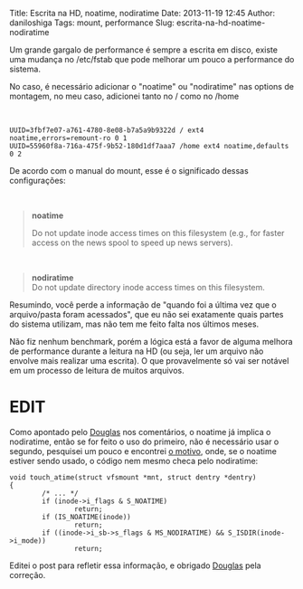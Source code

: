 Title: Escrita na HD, noatime, nodiratime
Date: 2013-11-19 12:45
Author: daniloshiga
Tags: mount, performance
Slug: escrita-na-hd-noatime-nodiratime

Um grande gargalo de performance é sempre a escrita em disco, existe uma
mudança no /etc/fstab que pode melhorar um pouco a performance do
sistema.

No caso, é necessário adicionar o "noatime" ou "nodiratime" nas options
de montagem, no meu caso, adicionei tanto no / como no /home

 

    UUID=3fbf7e07-a761-4780-8e08-b7a5a9b9322d / ext4 noatime,errors=remount-ro 0 1
    UUID=55960f8a-716a-475f-9b52-180d1df7aaa7 /home ext4 noatime,defaults 0 2

De acordo com o manual do mount, esse é o significado dessas
configurações:

 

> **noatime**
>
> Do not update inode access times on this filesystem (e.g., for faster
> access on the news spool to speed up news servers).

 

> **nodiratime**  
>  Do not update directory inode access times on this filesystem.

Resumindo, você perde a informação de "quando foi a última vez que o
arquivo/pasta foram acessados", que eu não sei exatamente quais partes
do sistema utilizam, mas não tem me feito falta nos últimos meses.

Não fiz nenhum benchmark, porém a lógica está a favor de alguma melhora
de performance durante a leitura na HD (ou seja, ler um arquivo não
envolve mais realizar uma escrita). O que provavelmente só vai ser
notável em um processo de leitura de muitos arquivos.

EDIT
====

Como apontado pelo [Douglas][] nos comentários, o noatime já implica o
nodiratime, então se for feito o uso do primeiro, não é necessário usar o
segundo, pesquisei um pouco e encontrei [o motivo][], onde, se o noatime
estiver sendo usado, o código nem mesmo checa pelo nodiratime:

    void touch_atime(struct vfsmount *mnt, struct dentry *dentry)
    {
            /* ... */
            if (inode->i_flags & S_NOATIME)
                    return;
            if (IS_NOATIME(inode))
                    return;
            if ((inode->i_sb->s_flags & MS_NODIRATIME) && S_ISDIR(inode->i_mode))
                    return;

Editei o post para refletir essa informação, e obrigado [Douglas][] pela correção.

[Douglas]: http://localhost:9000/2013/11/escrita-na-hd-noatime-nodiratime/#comment-1651688435
[o motivo]: http://lwn.net/Articles/245002/
